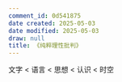 ```yaml
---
comment_id: 0d541875
date created: 2025-05-03
date modified: 2025-05-03
draw: null
title: 《纯粹理性批判》
---
```

文字 < 语言 < 思想 < 认识 < 时空
